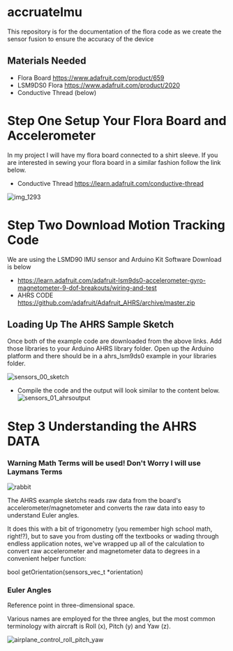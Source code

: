 # accruateImu
This repository is for the documentation of the flora code as we create the sensor fusion to ensure the accuracy of the device
## Materials Needed 
- Flora Board https://www.adafruit.com/product/659
- LSM9DS0 Flora https://www.adafruit.com/product/2020
- Conductive Thread (below)

# Step One Setup Your Flora Board and Accelerometer
In my project I will have my flora board connected to a shirt sleeve. If you are interested in sewing your flora board in a similar fashion follow the link below. 
- Conductive Thread 
https://learn.adafruit.com/conductive-thread

![img_1293](https://cloud.githubusercontent.com/assets/9138420/26770852/e6e7c7da-497f-11e7-8a0f-29a1274de3c2.JPG)

# Step Two Download Motion Tracking Code 
We are using the LSMD90 IMU sensor and Arduino Kit Software Download is below 

- https://learn.adafruit.com/adafruit-lsm9ds0-accelerometer-gyro-magnetometer-9-dof-breakouts/wiring-and-test
- AHRS CODE https://github.com/adafruit/Adafruit_AHRS/archive/master.zip


## Loading Up The AHRS Sample Sketch 
Once both of the example code are downloaded from the above links. Add those libraries to your Arduino AHRS library folder. Open up the Arduino platform and there should be in a ahrs_lsm9ds0 example in your libraries folder. 

![sensors_00_sketch](https://cloud.githubusercontent.com/assets/9138420/26771029/2594cf22-4981-11e7-9efe-920858cbafc7.png)

- Compile the code and the output will look similar to the content below.
![sensors_01_ahrsoutput](https://cloud.githubusercontent.com/assets/9138420/26771049/4ad558ec-4981-11e7-8c13-04103b56472b.png)

# Step 3 Understanding the AHRS DATA

### Warning Math Terms will be used! Don't Worry I will use Laymans Terms

![rabbit](https://cloud.githubusercontent.com/assets/9138420/26771203/6012dcce-4982-11e7-92f5-1ce03eddde70.gif)


The AHRS example sketchs reads raw data from the board's accelerometer/magnetometer and converts the raw data into easy to understand Euler angles.

It does this with a bit of trigonometry (you remember high school math, right!?), but to save you from dusting off the textbooks or wading through endless application notes, we've wrapped up all of the calculation to convert raw accelerometer and magnetometer data to degrees in a convenient helper function:

bool getOrientation(sensors_vec_t *orientation)

### Euler Angles
Reference point in three-dimensional space.

Various names are employed for the three angles, but the most common terminology with aircraft is Roll (x), Pitch (y) and Yaw (z).

![airplane_control_roll_pitch_yaw](https://cloud.githubusercontent.com/assets/9138420/26771270/c671d740-4982-11e7-834d-f994621421af.gif)


